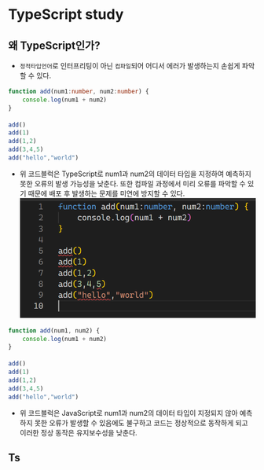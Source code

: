 # TypeScript study

## 왜 TypeScript인가?
- `정적타입언어`로 인터프리팅이 아닌 `컴파일`되어 어디서 에러가 발생하는지 손쉽게 파악할 수 있다. 
```ts
function add(num1:number, num2:number) {
    console.log(num1 + num2)
}

add()
add(1)
add(1,2)
add(3,4,5)
add("hello","world")
```
- 위 코드블럭은 TypeScript로 num1과 num2의 데이터 타입을 지정하여 예측하지 못한 오류의 발생 가능성을 낮춘다. 또한 컴파일 과정에서 미리 오류를 파악할 수 있기 때문에 배포 후 발생하는 문제를 미연에 방지할 수 있다. 
![붉은 물결로 미리 에러를 파악할 수 있다.](image.png)
```js
function add(num1, num2) {
    console.log(num1 + num2)
}

add()
add(1)
add(1,2)
add(3,4,5)
add("hello","world")
```
- 위 코드블럭은 JavaScript로 num1과 num2의 데이터 타입이 지정되지 않아 예측하지 못한 오류가 발생할 수 있음에도 불구하고 코드는 정상적으로 동작하게 되고 이러한 정상 동작은 유지보수성을 낮춘다. 

## Ts